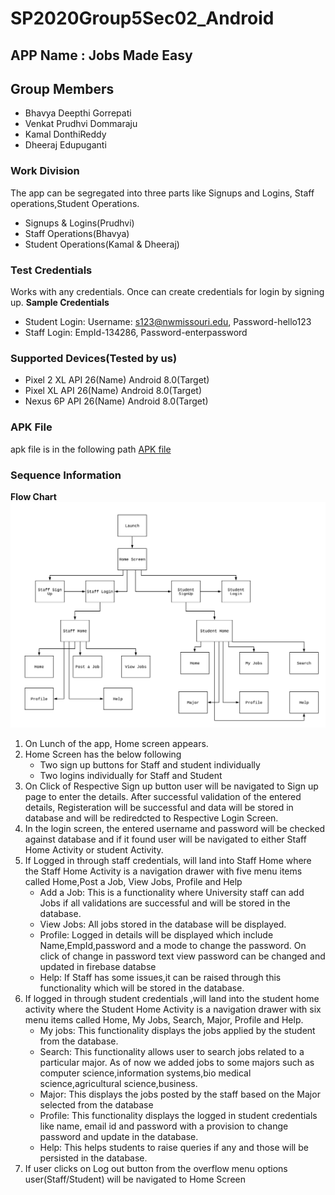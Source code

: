 # SP2020Group5Sec02_Android
## APP Name : Jobs Made Easy
## Group Members
- Bhavya Deepthi Gorrepati
- Venkat Prudhvi Dommaraju
- Kamal DonthiReddy
- Dheeraj Edupuganti
### Work Division
The app can be segregated into three parts like Signups and Logins, Staff operations,Student Operations.
- Signups & Logins(Prudhvi)
- Staff Operations(Bhavya)
- Student Operations(Kamal & Dheeraj)

### Test Credentials
Works with any credentials. Once can create credentials for login by signing up.
**Sample Credentials**
- Student Login: Username: s123@nwmissouri.edu, Password-hello123
- Staff Login: EmpId-134286, Password-enterpassword

### Supported Devices(Tested by us)
- Pixel 2 XL API 26(Name)  Android 8.0(Target)
- Pixel XL API 26(Name)  Android 8.0(Target)
- Nexus 6P API 26(Name) Android 8.0(Target)

### APK File
apk file is in the following path
[APK file](SP2020Group5/jobsmadeeasy.apk)

### Sequence Information

**Flow Chart**
 ![Flow Chart](https://github.com/Bhavya-123/SP2020Group5Sec02_Android/blob/master/Flow%20Chart.png)

   1. On Lunch of the app, Home screen appears.
   2. Home Screen has the below following
      - Two sign up buttons for Staff and student individually
      - Two logins individually for Staff and Student
   3. On Click of Respective Sign up button user will be navigated to Sign up page to enter the details. After successful validation of       the entered details, Registeration will be successful and data will be stored in database and will be rediredcted to Respective         Login Screen.
   4. In the login screen, the entered username and password will be checked against database and if it found user will be navigated to       either Staff Home Activity or student Activity.
   5. If Logged in through staff credentials, will land into Staff Home where the Staff Home Activity is a navigation drawer with five         menu items called Home,Post a Job, View Jobs, Profile and Help
      - Add a Job: This is a functionality where University staff can add Jobs if all validations are successful and will be stored in           the database.
      - View Jobs: All jobs stored in the database will be displayed.
      - Profile: Logged in details will be displayed which include Name,EmpId,password and a mode to change the password. On click of           change in password text view password can be changed and updated in firebase databse
      - Help: If Staff has some issues,it can be raised through this functionality which will be stored in the database.
   6. If logged in through student credentials ,will land into the student home activity where the Student Home Activity is a navigation       drawer with six menu items called Home, My Jobs, Search, Major, Profile and Help.
      - My jobs: This functionality displays the jobs applied by the student from the database.
      - Search: This functionality allows user to search jobs related to a particular major. As of now we added jobs to some majors such as computer science,information systems,bio medical science,agricultural science,business.
      - Major: This displays the jobs posted by the staff based on the Major selected from the database
      - Profile: This functionality displays the logged in student credentials like name, email id and password with a provision to            change password and update in the database.
      - Help: This helps students to raise queries if any and those will be persisted in the database.
   7. If user clicks on Log out button from the overflow menu options user(Staff/Student) will be navigated to Home Screen
      
   

